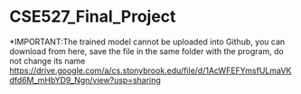 # CSE527_Final_Project

*IMPORTANT:The trained model cannot be uploaded into Github, you can download from here, save the file in the same folder with the program, do not change its name
https://drive.google.com/a/cs.stonybrook.edu/file/d/1AcWFEFYmsfULmaVKdfd6M_mHbYD9_Ngn/view?usp=sharing

